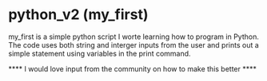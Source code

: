 # python_v2 (my_first)

my_first is a simple python script I worte learning how to program in Python. The code uses both string and interger inputs from the user and prints out a simple statement using variables in the print command.

**** I would love input from the community on how to make this better ****
   
